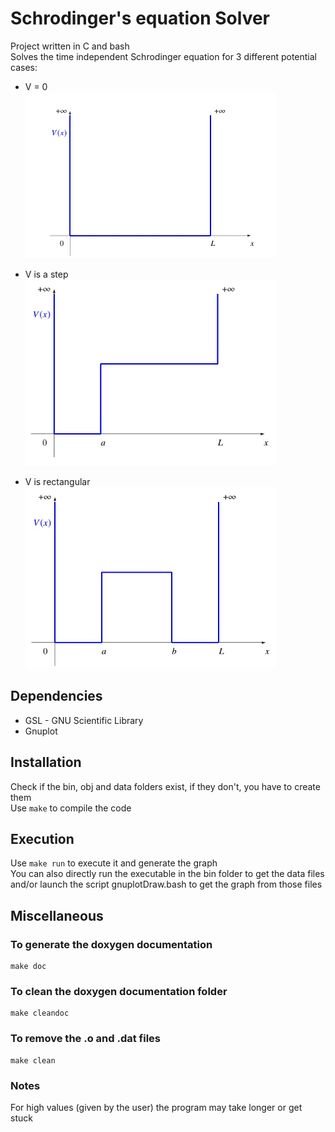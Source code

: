 # Schrodinger's equation Solver

Project written in C and bash<br>
Solves the time independent Schrodinger equation for 3 different potential cases:
- V = 0 <br>
  <img width="400px" src="https://github.com/RobinMeneust/SchrodingerGraph/blob/main/images/potential_1.jpg?raw=true"/><br>

- V is a step<br>
  <img width="400px" src="https://github.com/RobinMeneust/SchrodingerGraph/blob/main/images/potential_2.jpg?raw=true"/><br>
  
- V is rectangular<br>
  <img width="400px" src="https://github.com/RobinMeneust/SchrodingerGraph/blob/main/images/potential_3.jpg?raw=true"/><br>

## Dependencies
  - GSL - GNU Scientific Library
  - Gnuplot

## Installation

Check if the bin, obj and data folders exist, if they don't, you have to create them<br>
Use `make` to compile the code

## Execution

Use `make run` to execute it and generate the graph<br>
You can also directly run the executable in the bin folder to get the data files and/or launch the script gnuplotDraw.bash to get the graph from those files

## Miscellaneous

### To generate the doxygen documentation
````
make doc
````

### To clean the doxygen documentation folder

````
make cleandoc
````

### To remove the .o and .dat files

````
make clean
````

### Notes
For high values (given by the user) the program may take longer or get stuck
